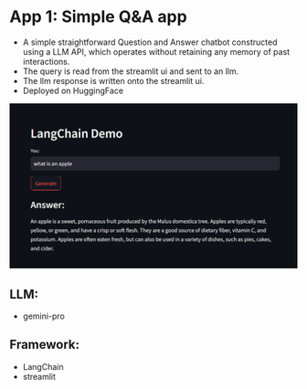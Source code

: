 # App 1: Simple Q&A app
 + A simple straightforward Question and Answer chatbot constructed using a LLM API, which operates without retaining any memory of past interactions. 
 + The query is read from the streamlit ui and sent to an llm.
 + The llm response is written onto the streamlit ui.
 + Deployed on HuggingFace

![alt text](image.png)

## LLM: 
+ gemini-pro

## Framework:
+ LangChain
+ streamlit